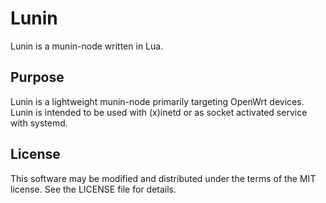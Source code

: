 # Lunin

Lunin is a munin-node written in Lua.

## Purpose
Lunin is a lightweight munin-node primarily targeting OpenWrt devices.
Lunin is intended to be used with (x)inetd or as socket activated service with systemd.

## License
This software may be modified and distributed under the terms of the MIT license.  See the LICENSE file for details.
